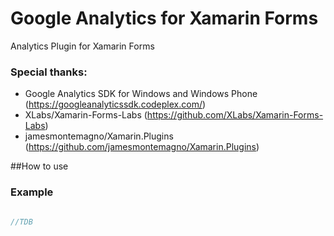 # Google Analytics for Xamarin Forms
Analytics Plugin for Xamarin Forms


### Special thanks:
* Google Analytics SDK for Windows and Windows Phone (https://googleanalyticssdk.codeplex.com/)
* XLabs/Xamarin-Forms-Labs (https://github.com/XLabs/Xamarin-Forms-Labs)
* jamesmontemagno/Xamarin.Plugins (https://github.com/jamesmontemagno/Xamarin.Plugins)



##How to use

### Example

```cs

//TDB


```